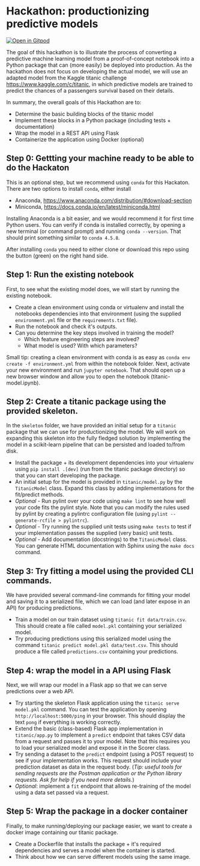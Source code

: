 # Hackathon: productionizing predictive models

[![Open in Gitpod](https://gitpod.io/button/open-in-gitpod.svg)](https://gitpod.io/#https://github.com/godatadriven/code-breakfast-productionizing)

The goal of this hackathon is to illustrate the process of converting a predictive
machine learning model from a proof-of-concept notebook into a Python package that
can (more easily) be deployed into production. As the hackathon does not focus on
developing the actual model, we will use an adapted model from the Kaggle titanic
challenge https://www.kaggle.com/c/titanic, in which predictive models are trained
to predict the chances of a passengers survival based on their details.

In summary, the overall goals of this Hackathon are to:

- Determine the basic building blocks of the titanic model
- Implement these blocks in a Python package (including tests + documentation)
- Wrap the model in a REST API using Flask
- Containerize the application using Docker (optional)

## Step 0: Gettting your machine ready to be able to do the Hackaton

This is an optional step, but we recommend using `conda` for this Hackaton.
There are two options to install `conda`, either install

- Anaconda, https://www.anaconda.com/distribution/#download-section
- Miniconda, https://docs.conda.io/en/latest/miniconda.html

Installing Anaconda is a bit easier, and we would recommend it for first time Python users.
You can verify if conda is installed correctly, by opening a new terminal (or command prompt) and running `conda --version`.
That should print something similar to `conda 4.5.8`.

After installing `conda` you need to either clone or download this repo using the button (green) on the right hand side.

## Step 1: Run the existing notebook

First, to see what the existing model does, we will start by running the existing
notebook.

- Create a clean environment using conda or virtualenv and install the notebooks
  dependencies into that environment (using the supplied `environment.yml` file
  or the `requirements.txt` file).
- Run the notebook and check it's outputs.
- Can you determine the key steps involved in training the model?
    - Which feature engineering steps are involved?
    - What model is used? With which parameters?

Small tip: creating a clean environment with conda is as easy as `conda env create -f environment.yml` from within the notebook folder.
Next, activate your new environment and run `jupyter notebook`. That should open up a new browser window and allow you to open the notebook (titanic-model.ipynb).


## Step 2: Create a titanic package using the provided skeleton.

In the `skeleton` folder, we have provided an initial setup for a `titanic` package
that we can use for productionizing the model. We will work on expanding this skeleton
into the fully fledged solution by implementing the model in a scikit-learn pipeline
that can be persisted and loaded to/from disk.

- Install the package + its development dependencies into your virtualenv using
  `pip install .[dev]` (run from the titanic package directory) so that you can start
  developing the package.
- An initial setup for the model is provided in `titanic/model.py` by the `TitanicModel`
  class. Expand this class by adding implementations for the fit/predict methods.
- *Optional* - Run pylint over your code using `make lint` to see how well your code
  fits the pylint style. Note that you can modify the rules used by pylint by creating
  a pylintrc configuration file (using `pylint --generate-rcfile > pylintrc`).
- *Optional* - Try running the supplied unit tests using `make tests` to test if your
  implementation passes the supplied (very basic) unit tests.
- *Optional* - Add documentation (docstrings) to the `TitanicModel` class. You can
  generate HTML documentation with Sphinx using the `make docs` command.

## Step 3: Try fitting a model using the provided CLI commands.

We have provided several command-line commands for fitting your model and saving it
to a serialized file, which we can load (and later expose in an API) for producing
predictions.

- Train a model on our train dataset using `titanic fit data/train.csv`. This should
  create a file called `model.pkl` containing your serialized model.
- Try producing predictions using this serialized model using the command
  `titanic predict model.pkl data/test.csv`. This should produce a file called
  `predictions.csv` containing your predictions.

## Step 4: wrap the model in a API using Flask

Next, we will wrap our model in a Flask app so that we can serve predictions over
a web API.

- Try starting the skeleton Flask application using the `titanic serve model.pkl`
  command. You can test the application by opening `http://localhost:5000/ping`
  in your browser. This should display the text `pong` if everything is working
  correctly.
- Extend the basic (class-based) Flask app implementation in `titanic/app.py` to
  implement a `predict` endpoint that takes CSV data from a request and passes it to
  your model. Note that this requires you to load your serialized model and expose
  it in the Scorer class.
- Try sending a dataset to the `predict` endpoint (using a POST request) to see if
  your implementation works. This request should include your prediction dataset as
  data in the request body. (*Tip: useful tools for sending requests are the Postman
  application or the Python library requests. Ask for help if you need more details.*)
- *Optional*: implement a `fit` endpoint that allows re-training of the model using
  a data set passed via a request.

## Step 5: Wrap the package in a docker container

Finally, to make running/deploying our package easier, we want to create a docker
image containing our titanic package.

- Create a Dockerfile that installs the package + it's required dependencies and
  serves a model when the container is started.
- Think about how we can serve different models using the same image.

